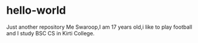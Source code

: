 # hello-world
Just another repository
Me Swaroop,I am 17 years old,i like to play football and I study BSC CS in Kirti College.
